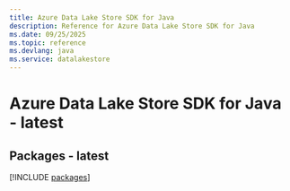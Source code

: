 ```yaml
---
title: Azure Data Lake Store SDK for Java
description: Reference for Azure Data Lake Store SDK for Java
ms.date: 09/25/2025
ms.topic: reference
ms.devlang: java
ms.service: datalakestore
---
```

# Azure Data Lake Store SDK for Java - latest
## Packages - latest
[!INCLUDE [packages](data-lake-store-index.md)]